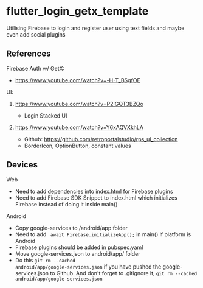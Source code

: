 # flutter_login_getx_template

Utilising Firebase to login and register user using text fields and maybe even add social plugins

## References
Firebase Auth w/ GetX: 
- https://www.youtube.com/watch?v=-H-T_BSgfOE

UI: 

1. https://www.youtube.com/watch?v=P2IGQT3BZQo
   - Login Stacked UI

2. https://www.youtube.com/watch?v=Y6xAQVXkhLA
   - Github: https://github.com/retroportalstudio/rps_ui_collection
   - BorderIcon, OptionButton, constant values

## Devices
Web
 - Need to add dependencies into index.html for Firebase plugins
 - Need to add Firebase SDK Snippet to index.html which initializes Firebase instead of doing it inside main()

Android
- Copy google-services to /android/app folder
- Need to add <code> await Firebase.initializeApp();</code> in main() if platform is Android
- Firebase plugins should be added in pubspec.yaml
- Move google-services.json to android/app/ folder
- Do this <code>git rm --cached android/app/google-services.json</code> if you have pushed the google-services.json to Github. And don't forget to .gitignore it, <code>git rm --cached android/app/google-services.json</code>